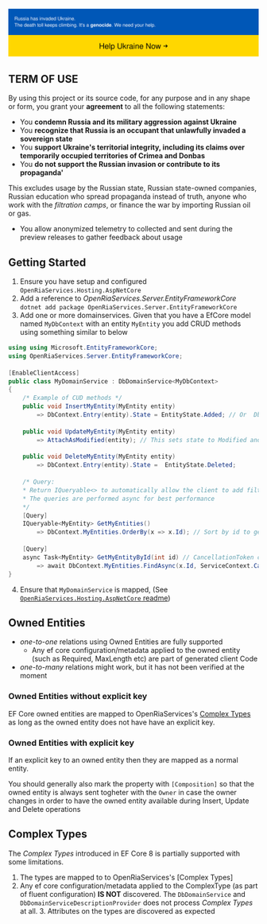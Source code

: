 ﻿[![Stand With Ukraine](https://raw.githubusercontent.com/vshymanskyy/StandWithUkraine/main/banner2-direct.svg)](https://vshymanskyy.github.io/StandWithUkraine)


## TERM OF USE

By using this project or its source code, for any purpose and in any shape or form, you grant your **agreement** to all the following statements:

- You **condemn Russia and its military aggression against Ukraine**
- You **recognize that Russia is an occupant that unlawfully invaded a sovereign state**
- You **support Ukraine's territorial integrity, including its claims over temporarily occupied territories of Crimea and Donbas**
- You **do not support the Russian invasion or contribute to its propaganda'**

This excludes usage by the Russian state, Russian state-owned companies, Russian education who spread propaganda instead of truth, anyone who work with the *filtration camps*, or finance the war by importing Russian oil or gas.

- You allow anonymized telemetry to collected and sent during the preview releases to gather feedback about usage



## Getting Started

1. Ensure you have setup and configured `OpenRiaServices.Hosting.AspNetCore`
2. Add a reference to *OpenRiaServices.Server.EntityFrameworkCore*
    `dotnet add package OpenRiaServices.Server.EntityFrameworkCore`
3. Add one or more domainservices. 
Given that you have a EfCore model named `MyDbContext` with an entity `MyEntity` you add CRUD methods using something similar to below

```csharp
using using Microsoft.EntityFrameworkCore;
using OpenRiaServices.Server.EntityFrameworkCore;

[EnableClientAccess]
public class MyDomainService : DbDomainService<MyDbContext>
{
    /* Example of CUD methods */
    public void InsertMyEntity(MyEntity entity)
        => DbContext.Entry(entity).State = EntityState.Added; // Or  DbContext.Add, but it might add related entities differently

    public void UpdateMyEntity(MyEntity entity)
        => AttachAsModified(entity); // This sets state to Modified and set modified status on individual properties based on client changes and if `RountTripOriginal` attribute is specified or not

    public void DeleteMyEntity(MyEntity entity)
        => DbContext.Entry(entity).State =  EntityState.Deleted;

    /* Query: 
    * Return IQueryable<> to automatically allow the client to add filtering, paging etc. 
    * The queries are performed async for best performance
    */
    [Query]
    IQueryable<MyEntity> GetMyEntities()
        => DbContext.MyEntities.OrderBy(x => x.Id); // Sort by id to get stable Skip/Take if client does paging

    [Query]
    async Task<MyEntity> GetMyEntityById(int id) // CancellationToken can be added as parameter instead for easier testing
        => await DbContext.MyEntities.FindAsync(x.Id, ServiceContext.CancellationToken);
}
```
4. Ensure that `MyDomainService` is mapped, (See [`OpenRiaServices.Hosting.AspNetCore` readme](https://www.nuget.org/packages/OpenRiaServices.Hosting.AspNetCore))

## Owned Entities

* *one-to-one* relations using Owned Entities are fully supported
   * Any ef core configuration/metadata applied to the owned entity (such as Required, MaxLength etc) are part of generated client Code
* *one-to-many* relations might work, but it has not been verified at the moment

### Owned Entities without explicit key
EF Core owned entities are mapped to OpenRiaServices's [Complex Types](https://openriaservices.gitbook.io/openriaservices/ee707348/ee707356/gg602753) as long as the owned entity does not have have an explicit key.


### Owned Entities with explicit key
If an explicit key to an owned entity then they are mapped as a normal entity.

You should generally also mark the property with `[Composition]` so that the owned entity is always sent togheter with the `Owner` in case the owner changes
in order to have the owned entity available during Insert, Update and Delete operations

## Complex Types

The *Complex Types* introduced in EF Core 8 is partially supported with some limitations.

1. The types are mapped to to OpenRiaServices's [Complex Types]
2. Any ef core configuration/metadata applied to the ComplexType (as part of fluent configuration) **IS NOT** discovered.
The `DbDomainService` and `DbDomainServiceDescriptionProvider` does not process *Complex Types* at all.
    3. Attributes on the types are discovered as expected
